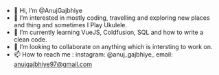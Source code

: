 - 👋 Hi, I’m @AnujGajbhiye
- 👀 I’m interested in mostly coding, travelling and exploring new places and thing and sometimes I Play Ukulele.
- 🌱 I’m currently learning VueJS, Coldfusion, SQL and how to write a clean code.
- 💞️ I’m looking to collaborate on anything which is intersting to work on.
- 📫 How to reach me : instagram: @anuj_gajbhiye_ email: anujgajbhiye97@gmail.com

<!---
AnujGajbhiye/AnujGajbhiye is a ✨ special ✨ repository because its `README.md` (this file) appears on your GitHub profile.
You can click the Preview link to take a look at your changes.
--->
